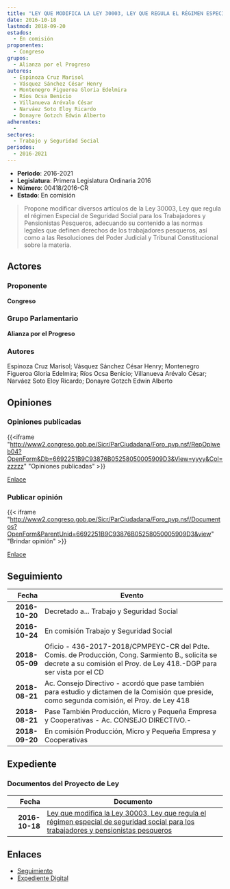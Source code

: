 ```yaml
---
title: "LEY QUE MODIFICA LA LEY 30003, LEY QUE REGULA EL RÉGIMEN ESPECIAL DE SEGURIDAD SOCIAL, PARA LOS TRABAJADORES Y PENSIONISTAS PESQUEROS"
date: 2016-10-18
lastmod: 2018-09-20
estados: 
  - En comisión
proponentes: 
  - Congreso
grupos: 
  - Alianza por el Progreso
autores: 
  - Espinoza Cruz Marisol
  - Vásquez Sánchez César Henry
  - Montenegro Figueroa Gloria Edelmira
  - Ríos Ocsa Benicio
  - Villanueva Arévalo César
  - Narváez Soto Eloy Ricardo
  - Donayre Gotzch Edwin Alberto
adherentes: 
  - 
sectores: 
  - Trabajo y Seguridad Social
periodos: 
  - 2016-2021
---
```


- **Periodo**: 2016-2021
- **Legislatura**: Primera Legislatura Ordinaria 2016
- **Número**: 00418/2016-CR
- **Estado**: En comisión

> Propone modificar diversos artículos de la Ley 30003, Ley que regula el régimen Especial de Seguridad Social para los Trabajadores y Pensionistas Pesqueros, adecuando su contenido a las normas legales que definen derechos de los trabajadores pesqueros, así como a las Resoluciones del Poder Judicial y Tribunal Constitucional sobre la materia.


## Actores

### Proponente

**Congreso**

### Grupo Parlamentario

**Alianza por el Progreso**

### Autores

Espinoza Cruz Marisol; Vásquez Sánchez César Henry; Montenegro Figueroa Gloria Edelmira; Ríos Ocsa Benicio; Villanueva Arévalo César; Narváez Soto Eloy Ricardo; Donayre Gotzch Edwin Alberto


## Opiniones

### Opiniones publicadas

{{<iframe "http://www2.congreso.gob.pe/Sicr/ParCiudadana/Foro_pvp.nsf/RepOpiweb04?OpenForm&Db=6692251B9C93876B05258050005909D3&View=yyyy&Col=zzzzz" "Opiniones publicadas" >}}

[Enlace](http://www2.congreso.gob.pe/Sicr/ParCiudadana/Foro_pvp.nsf/RepOpiweb04?OpenForm&Db=6692251B9C93876B05258050005909D3&View=yyyy&Col=zzzzz)
### Publicar opinión

{{< iframe "http://www2.congreso.gob.pe/Sicr/ParCiudadana/Foro_pvp.nsf/Documentos?OpenForm&ParentUnid=6692251B9C93876B05258050005909D3&view" "Brindar opinión" >}}

[Enlace](http://www2.congreso.gob.pe/Sicr/ParCiudadana/Foro_pvp.nsf/Documentos?OpenForm&ParentUnid=6692251B9C93876B05258050005909D3&view)

## Seguimiento

| Fecha | Evento |
|------:|--------|
| **2016-10-20** | Decretado a... Trabajo y Seguridad Social|
| **2016-10-24** | En comisión Trabajo y Seguridad Social|
| **2018-05-09** | Oficio - 436-2017-2018/CPMPEYC-CR del Pdte. Comis. de Producción, Cong. Sarmiento B., solicita se decrete a su comisión el Proy. de Ley 418.-DGP para ser vista por el CD|
| **2018-08-21** | Ac. Consejo Directivo - acordó que pase también para estudio y dictamen de la Comisión que preside, como segunda comisión, el Proy. de Ley 418|
| **2018-08-21** | Pase También Producción, Micro y Pequeña Empresa y Cooperativas - Ac. CONSEJO DIRECTIVO.-|
| **2018-09-20** | En comisión Producción, Micro y Pequeña Empresa y Cooperativas|


## Expediente


### Documentos del Proyecto de Ley

| Fecha | Documento |
|------:|--------|
| **2016-10-18** | [Ley que modifica la Ley 30003, Ley que regula el régimen especial de seguridad social para los trabajadores y pensionistas pesqueros](http://www.leyes.congreso.gob.pe/Documentos/2016_2021/Proyectos_de_Ley_y_de_Resoluciones_Legislativas/PL0041820161018.pdf) |

## Enlaces 

- [Seguimiento](http://www2.congreso.gob.pe/Sicr/TraDocEstProc/CLProLey2016.nsf/f7fff46988ca05b1052578e100829cc7/915e955e95dd1a540525805000637d52?OpenDocument)
- [Expediente Digital](http://www2.congreso.gob.pe/Sicr/TraDocEstProc/CLProLey2016.nsf/f7fff46988ca05b1052578e100829cc7/915e955e95dd1a540525805000637d52?OpenDocument&Click=05257FB7005EB655.eb71d0cf91d8294e05256cdf006b5706/$Body/0.1C6C)
